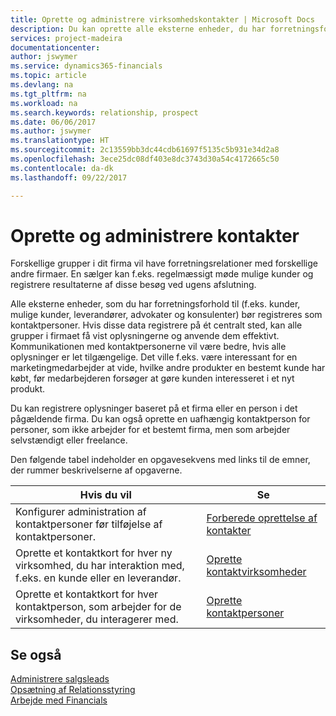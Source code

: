 ```yaml
---
title: Oprette og administrere virksomhedskontakter | Microsoft Docs
description: Du kan oprette alle eksterne enheder, du har forretningsforhold til (f.eks. kundeemner, debitorer, kreditorer og konsulenter) som kontaktpersoner.
services: project-madeira
documentationcenter: 
author: jswymer
ms.service: dynamics365-financials
ms.topic: article
ms.devlang: na
ms.tgt_pltfrm: na
ms.workload: na
ms.search.keywords: relationship, prospect
ms.date: 06/06/2017
ms.author: jswymer
ms.translationtype: HT
ms.sourcegitcommit: 2c13559bb3dc44cdb61697f5135c5b931e34d2a8
ms.openlocfilehash: 3ece25dc08df403e8dc3743d30a54c4172665c50
ms.contentlocale: da-dk
ms.lasthandoff: 09/22/2017

---
```

# <a name="creating-and-managing-contacts"></a>Oprette og administrere kontakter
Forskellige grupper i dit firma vil have forretningsrelationer med forskellige andre firmaer. En sælger kan f.eks. regelmæssigt møde mulige kunder og registrere resultaterne af disse besøg ved ugens afslutning.

Alle eksterne enheder, som du har forretningsforhold til (f.eks. kunder, mulige kunder, leverandører, advokater og konsulenter) bør registreres som kontaktpersoner. Hvis disse data registrere på ét centralt sted, kan alle grupper i firmaet få vist oplysningerne og anvende dem effektivt. Kommunikationen med kontaktpersonerne vil være bedre, hvis alle oplysninger er let tilgængelige. Det ville f.eks. være interessant for en marketingmedarbejder at vide, hvilke andre produkter en bestemt kunde har købt, før medarbejderen forsøger at gøre kunden interesseret i et nyt produkt.

Du kan registrere oplysninger baseret på et firma eller en person i det pågældende firma. Du kan også oprette en uafhængig kontaktperson for personer, som ikke arbejder for et bestemt firma, men som arbejder selvstændigt eller freelance.

Den følgende tabel indeholder en opgavesekvens med links til de emner, der rummer beskrivelserne af opgaverne. 

| Hvis du vil | Se |
| --- | --- |
| Konfigurer administration af kontaktpersoner før tilføjelse af kontaktpersoner. |[Forberede oprettelse af kontakter](marketing-setup-contacts.md) |
| Oprette et kontaktkort for hver ny virksomhed, du har interaktion med, f.eks. en kunde eller en leverandør. |[Oprette kontaktvirksomheder](marketing-create-contact-companies.md) |
| Oprette et kontaktkort for hver kontaktperson, som arbejder for de virksomheder, du interagerer med. |[Oprette kontaktpersoner](marketing-create-contact-persons.md) |

## <a name="see-also"></a>Se også
[Administrere salgsleads](marketing-manage-sales-opportunities.md)  
[Opsætning af Relationsstyring](marketing-setup-marketing.md)  
[Arbejde med Financials](ui-work-product.md)  

